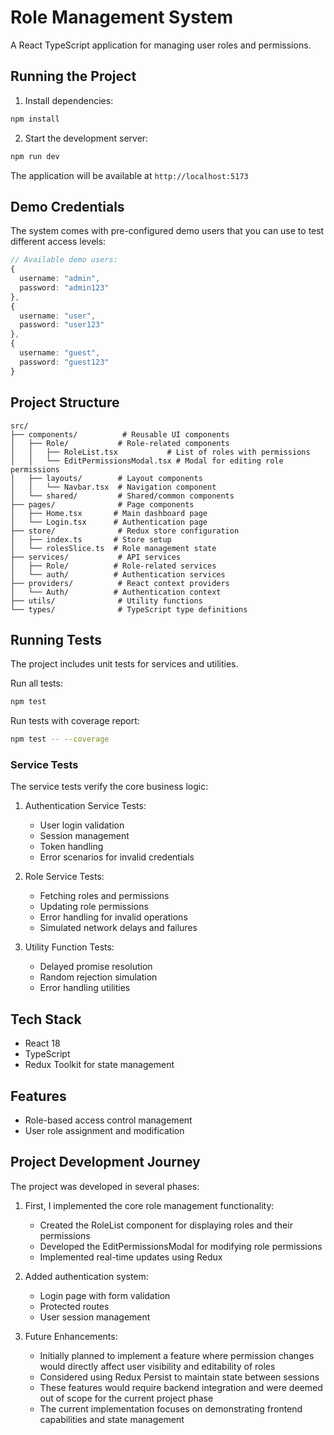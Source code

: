 # Role Management System

A React TypeScript application for managing user roles and permissions.

## Running the Project


1. Install dependencies:
```bash
npm install
```

2. Start the development server:
```bash
npm run dev
```

The application will be available at `http://localhost:5173`

## Demo Credentials

The system comes with pre-configured demo users that you can use to test different access levels:

```typescript
// Available demo users:
{
  username: "admin",
  password: "admin123"
},
{
  username: "user",
  password: "user123"
},
{
  username: "guest",
  password: "guest123"
}
```

## Project Structure

```
src/
├── components/          # Reusable UI components
│   ├── Role/           # Role-related components
│   │   ├── RoleList.tsx           # List of roles with permissions
│   │   └── EditPermissionsModal.tsx # Modal for editing role permissions
│   ├── layouts/        # Layout components
│   │   └── Navbar.tsx  # Navigation component
│   └── shared/         # Shared/common components
├── pages/              # Page components
│   ├── Home.tsx       # Main dashboard page
│   └── Login.tsx      # Authentication page
├── store/              # Redux store configuration
│   ├── index.ts       # Store setup
│   └── rolesSlice.ts  # Role management state
├── services/           # API services
│   ├── Role/          # Role-related services
│   └── auth/          # Authentication services
├── providers/          # React context providers
│   └── Auth/          # Authentication context
├── utils/              # Utility functions
└── types/              # TypeScript type definitions
```

## Running Tests

The project includes unit tests for services and utilities.

Run all tests:
```bash
npm test
```

Run tests with coverage report:
```bash
npm test -- --coverage
```

### Service Tests

The service tests verify the core business logic:

1. Authentication Service Tests:
   - User login validation
   - Session management
   - Token handling
   - Error scenarios for invalid credentials

2. Role Service Tests:
   - Fetching roles and permissions
   - Updating role permissions
   - Error handling for invalid operations
   - Simulated network delays and failures

3. Utility Function Tests:
   - Delayed promise resolution
   - Random rejection simulation
   - Error handling utilities

## Tech Stack

- React 18
- TypeScript
- Redux Toolkit for state management

## Features

-  Role-based access control management
-  User role assignment and modification

## Project Development Journey

The project was developed in several phases:

1. First, I implemented the core role management functionality:
   - Created the RoleList component for displaying roles and their permissions
   - Developed the EditPermissionsModal for modifying role permissions
   - Implemented real-time updates using Redux

2. Added authentication system:
   - Login page with form validation
   - Protected routes
   - User session management

3. Future Enhancements:
   - Initially planned to implement a feature where permission changes would directly affect user visibility and editability of roles
   - Considered using Redux Persist to maintain state between sessions
   - These features would require backend integration and were deemed out of scope for the current project phase
   - The current implementation focuses on demonstrating frontend capabilities and state management


